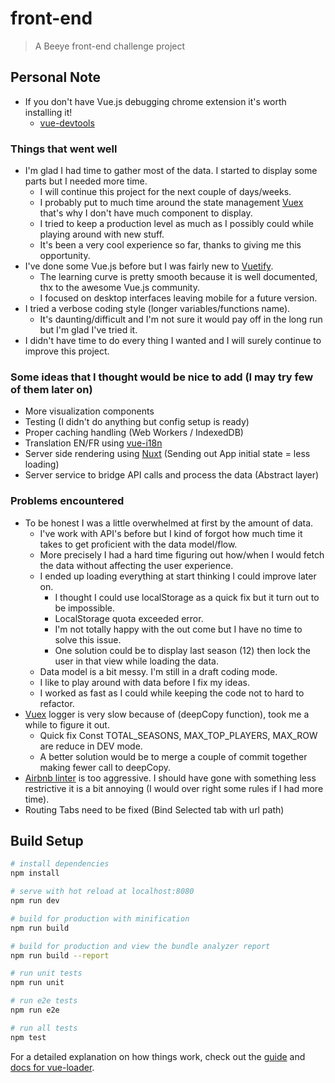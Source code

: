 # front-end

> A Beeye front-end challenge project

## Personal Note
- If you don't have Vue.js debugging chrome extension it's worth installing it!
  - [vue-devtools](https://github.com/vuejs/vue-devtools)

### Things that went well
- I'm glad I had time to gather most of the data. I started to display some parts but I needed more time.
  - I will continue this project for the next couple of days/weeks.
  - I probably put to much time around the state management [Vuex](https://vuex.vuejs.org) that's why I don't have much component to display.
  - I tried to keep a production level as much as I possibly could while playing around with new stuff.
  - It's been a very cool experience so far, thanks to giving me this opportunity.
- I've done some Vue.js before but I was fairly new to [Vuetify](https://vuetifyjs.com).
  - The learning curve is pretty smooth because it is well documented, thx to the awesome Vue.js community.
  - I focused on desktop interfaces leaving mobile for a future version.
- I tried a verbose coding style (longer variables/functions name).
  - It's daunting/difficult and I'm not sure it would pay off in the long run but I'm glad I've tried it.
- I didn't have time to do every thing I wanted and I will surely continue to improve this project.

### Some ideas that I thought would be nice to add (I may try few of them later on)
- More visualization components
- Testing (I didn't do anything but config setup is ready)
- Proper caching handling (Web Workers / IndexedDB)
- Translation EN/FR using [vue-i18n](https://kazupon.github.io/vue-i18n/en/)
- Server side rendering using [Nuxt](https://nuxtjs.org/) (Sending out App initial state = less loading)
- Server service to bridge API calls and process the data (Abstract layer)

### Problems encountered
- To be honest I was a little overwhelmed at first by the amount of data.
  - I've work with API's before but I kind of forgot how much time it takes to get proficient with the data model/flow.
  - More precisely I had a hard time figuring out how/when I would fetch the data without affecting the user experience.
  - I ended up loading everything at start thinking I could improve later on.
    - I thought I could use localStorage as a quick fix but it turn out to be impossible.
    - LocalStorage quota exceeded error.
    - I'm not totally happy with the out come but I have no time to solve this issue.
    - One solution could be to display last season (12) then lock the user in that view while loading the data.
  - Data model is a bit messy. I'm still in a draft coding mode.
  - I like to play around with data before I fix my ideas.
  - I worked as fast as I could while keeping the code not to hard to refactor.
- [Vuex](https://vuex.vuejs.org) logger is very slow because of (deepCopy function), took me a while to figure it out.
  - Quick fix Const TOTAL_SEASONS, MAX_TOP_PLAYERS, MAX_ROW are reduce in DEV mode.
  - A better solution would be to merge a couple of commit together making fewer call to deepCopy.
- [Airbnb linter](https://github.com/airbnb/javascript) is too aggressive. I should have gone with something less restrictive it is a bit annoying (I would over right some rules if I had more time).
- Routing Tabs need to be fixed (Bind Selected tab with url path)

## Build Setup

``` bash
# install dependencies
npm install

# serve with hot reload at localhost:8080
npm run dev

# build for production with minification
npm run build

# build for production and view the bundle analyzer report
npm run build --report

# run unit tests
npm run unit

# run e2e tests
npm run e2e

# run all tests
npm test
```

For a detailed explanation on how things work, check out the [guide](http://vuejs-templates.github.io/webpack/) and [docs for vue-loader](http://vuejs.github.io/vue-loader).
